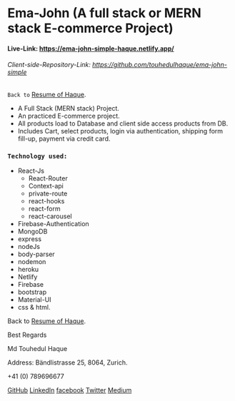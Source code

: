 # Ema-John (A full stack or MERN stack E-commerce Project)
#### Live-Link: https://ema-john-simple-haque.netlify.app/
###### Client-side-Repository-Link: https://github.com/touhedulhaque/ema-john-simple

`Back to` [Resume of Haque](https://drive.google.com/file/d/1OPYsxd5woKjk59KSaLfclYRCAxCbx66D/view).

- A Full Stack (MERN stack) Project.
- An practiced E-commerce project.
- All products load to Database and client side access products from DB.
- Includes Cart,  select products, login via authentication, shipping form fill-up, payment via credit card.

### `Technology used:`
- React-Js 
  - React-Router 
  - Context-api 
  - private-route
  - react-hooks
  - react-form
  - react-carousel
- Firebase-Authentication
- MongoDB
- express
- nodeJs
- body-parser
- nodemon
- heroku
- Netlify
- Firebase
- bootstrap
- Material-UI
- css & html.

Back to [Resume of Haque](https://drive.google.com/file/d/1OPYsxd5woKjk59KSaLfclYRCAxCbx66D/view).

Best Regards

Md Touhedul Haque

Address: Bändlistrasse 25, 8064, Zurich.

+41 (0) 789696677

[GitHub](https://github.com/touhedulhaque)    [LinkedIn](https://www.linkedin.com/in/md-touhedul-haque)    [facebook](https://facebook.com/haque.touhedul)    [Twitter](https://twitter.com/HaqueTouhedul)    [Medium](https://razmbamkt.medium.com)

